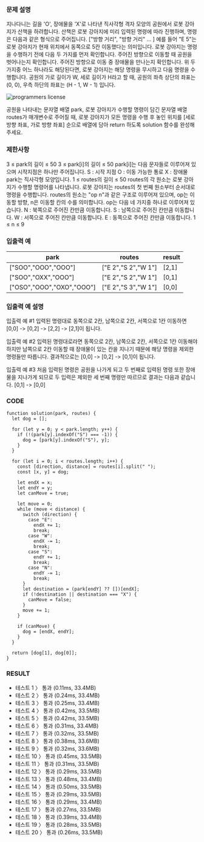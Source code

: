 ### 문제 설명

지나다니는 길을 'O', 장애물을 'X'로 나타낸 직사각형 격자 모양의 공원에서 로봇 강아지가 산책을 하려합니다. 산책은 로봇 강아지에 미리 입력된 명령에 따라 진행하며, 명령은 다음과 같은 형식으로 주어집니다.
["방향 거리", "방향 거리" … ]
예를 들어 "E 5"는 로봇 강아지가 현재 위치에서 동쪽으로 5칸 이동했다는 의미입니다. 로봇 강아지는 명령을 수행하기 전에 다음 두 가지를 먼저 확인합니다.
주어진 방향으로 이동할 때 공원을 벗어나는지 확인합니다.
주어진 방향으로 이동 중 장애물을 만나는지 확인합니다.
위 두 가지중 어느 하나라도 해당된다면, 로봇 강아지는 해당 명령을 무시하고 다음 명령을 수행합니다.
공원의 가로 길이가 W, 세로 길이가 H라고 할 때, 공원의 좌측 상단의 좌표는 (0, 0), 우측 하단의 좌표는 (H - 1, W - 1) 입니다.

![programmers license](https://user-images.githubusercontent.com/62426665/217702316-1bd5d3ba-c1d7-4133-bfb5-36bdc85a08ba.png)

공원을 나타내는 문자열 배열 park, 로봇 강아지가 수행할 명령이 담긴 문자열 배열 routes가 매개변수로 주어질 때, 로봇 강아지가 모든 명령을 수행 후 놓인 위치를 [세로 방향 좌표, 가로 방향 좌표] 순으로 배열에 담아 return 하도록 solution 함수를 완성해주세요.

### 제한사항

3 ≤ park의 길이 ≤ 50
3 ≤ park[i]의 길이 ≤ 50
park[i]는 다음 문자들로 이루어져 있으며 시작지점은 하나만 주어집니다.
S : 시작 지점
O : 이동 가능한 통로
X : 장애물
park는 직사각형 모양입니다.
1 ≤ routes의 길이 ≤ 50
routes의 각 원소는 로봇 강아지가 수행할 명령어를 나타냅니다.
로봇 강아지는 routes의 첫 번째 원소부터 순서대로 명령을 수행합니다.
routes의 원소는 "op n"과 같은 구조로 이루어져 있으며, op는 이동할 방향, n은 이동할 칸의 수를 의미합니다.
op는 다음 네 가지중 하나로 이루어져 있습니다.
N : 북쪽으로 주어진 칸만큼 이동합니다.
S : 남쪽으로 주어진 칸만큼 이동합니다.
W : 서쪽으로 주어진 칸만큼 이동합니다.
E : 동쪽으로 주어진 칸만큼 이동합니다.
1 ≤ n ≤ 9

### 입출력 예

| park                      | routes              | result |
| ------------------------- | ------------------- | ------ |
| ["SOO","OOO","OOO"]       | ["E 2","S 2","W 1"] | [2,1]  |
| ["SOO","OXX","OOO"]       | ["E 2","S 2","W 1"] | [0,1]  |
| ["OSO","OOO","OXO","OOO"] | ["E 2","S 3","W 1"] | [0,0]  |

### 입출력 예 설명

입출력 예 #1
입력된 명령대로 동쪽으로 2칸, 남쪽으로 2칸, 서쪽으로 1칸 이동하면 [0,0] -> [0,2] -> [2,2] -> [2,1]이 됩니다.

입출력 예 #2
입력된 명령대로라면 동쪽으로 2칸, 남쪽으로 2칸, 서쪽으로 1칸 이동해야하지만 남쪽으로 2칸 이동할 때 장애물이 있는 칸을 지나기 때문에 해당 명령을 제외한 명령들만 따릅니다. 결과적으로는 [0,0] -> [0,2] -> [0,1]이 됩니다.

입출력 예 #3
처음 입력된 명령은 공원을 나가게 되고 두 번째로 입력된 명령 또한 장애물을 지나가게 되므로 두 입력은 제외한 세 번째 명령만 따르므로 결과는 다음과 같습니다. [0,1] -> [0,0]

### CODE

```
function solution(park, routes) {
  let dog = [];

  for (let y = 0; y < park.length; y++) {
    if (!(park[y].indexOf("S") === -1)) {
      dog = [park[y].indexOf("S"), y];
    }
  }

  for (let i = 0; i < routes.length; i++) {
    const [direction, distance] = routes[i].split(" ");
    const [x, y] = dog;

    let endX = x;
    let endY = y;
    let canMove = true;

    let move = 0;
    while (move < distance) {
      switch (direction) {
        case "E":
          endX += 1;
          break;
        case "W":
          endX -= 1;
          break;
        case "S":
          endY += 1;
          break;
        case "N":
          endY -= 1;
          break;
      }
      let destination = (park[endY] ?? [])[endX];
      if (!destination || destination === "X") {
        canMove = false;
      }
      move += 1;
    }

    if (canMove) {
      dog = [endX, endY];
    }
  }

  return [dog[1], dog[0]];
}
```

### RESULT

- 테스트 1 〉 통과 (0.11ms, 33.4MB)
- 테스트 2 〉 통과 (0.24ms, 33.4MB)
- 테스트 3 〉 통과 (0.25ms, 33.4MB)
- 테스트 4 〉 통과 (0.42ms, 33.5MB)
- 테스트 5 〉 통과 (0.42ms, 33.5MB)
- 테스트 6 〉 통과 (0.31ms, 33.4MB)
- 테스트 7 〉 통과 (0.32ms, 33.5MB)
- 테스트 8 〉 통과 (0.38ms, 33.6MB)
- 테스트 9 〉 통과 (0.32ms, 33.6MB)
- 테스트 10 〉 통과 (0.45ms, 33.5MB)
- 테스트 11 〉 통과 (0.31ms, 33.5MB)
- 테스트 12 〉 통과 (0.29ms, 33.5MB)
- 테스트 13 〉 통과 (0.48ms, 33.4MB)
- 테스트 14 〉 통과 (0.50ms, 33.5MB)
- 테스트 15 〉 통과 (0.29ms, 33.5MB)
- 테스트 16 〉 통과 (0.29ms, 33.4MB)
- 테스트 17 〉 통과 (0.27ms, 33.5MB)
- 테스트 18 〉 통과 (0.39ms, 33.4MB)
- 테스트 19 〉 통과 (0.28ms, 33.5MB)
- 테스트 20 〉 통과 (0.26ms, 33.5MB)
